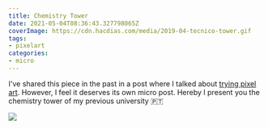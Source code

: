 ```yaml
---
title: Chemistry Tower
date: 2021-05-04T08:36:43.327798065Z
coverImage: https://cdn.hacdias.com/media/2019-04-tecnico-tower.gif
tags:
- pixelart
categories:
- micro
---
```


I've shared this piece in the past in a post where I talked about [trying pixel art](/2019/04/18/trying-pixel-art). However, I feel it deserves its own micro post. Hereby I present you the chemistry tower of my previous university 🇵🇹

![](https://cdn.hacdias.com/media/2019-04-tecnico-tower.gif?class=fw)
